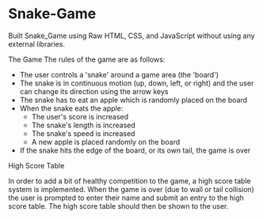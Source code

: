# Snake-Game

Built Snake_Game using Raw HTML, CSS, and JavaScript without using any external libraries.


The Game
The rules of the game are as follows:

   - The user controls a 'snake' around a game area (the 'board')
   - The snake is in continuous motion (up, down, left, or right) and the user can change its direction using the arrow keys
   - The snake has to eat an apple which is randomly placed on the board
   - When the snake eats the apple:
       - The user's score is increased
       - The snake's length is increased
       - The snake's speed is increased
       - A new apple is placed randomly on the board
   - If the snake hits the edge of the board, or its own tail, the game is over


High Score Table

In order to add a bit of healthy competition to the game, a high score table system is implemented. When the game is over (due to wall or tail collision) the user is prompted to enter their name and submit an entry to the high score table. The high score table should then be shown to the user. 


